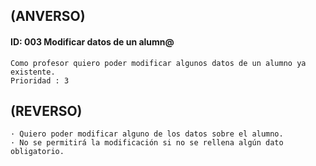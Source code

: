 ## **(ANVERSO)**
#### **ID**: 003 **Modificar datos de un alumn@**
~~~
Como profesor quiero poder modificar algunos datos de un alumno ya existente.
Prioridad : 3
~~~

## **(REVERSO)**
~~~
· Quiero poder modificar alguno de los datos sobre el alumno.
· No se permitirá la modificación si no se rellena algún dato obligatorio.
~~~
